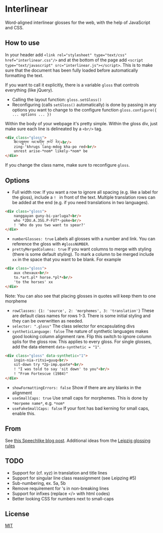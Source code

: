 # Interlinear

Word-aligned interlinear glosses for the web, with the help of JavaScript and CSS.

## How to use

In your header add ```<link rel="stylesheet" type="text/css" href="interlinear.css"/>``` and at the bottom of the page add ```<script type="text/javascript" src="interlinear.js"></script>```.  This is to make sure that the document has been fully loaded before automatically formatting the text. 

If you want to call it explicitly, there is a variable ```gloss``` that controls everything (like jQuery). 

* Calling the layout function: ```gloss.setGloss()```
* Reconfiguring (calls ```setGloss()``` automatically) is done by passing in any options you want to change to the configure function ```gloss.configure({ ... options ... })```

Within the body of your webpage it's pretty simple. Within the gloss div, just make sure each line is delineated by a ```<br/>``` tag.

```html
<div class="gloss">
	ཟིང་འཁྲུགས་ ལང་མདོག་ ཁ་པོ་ རེད་<br/>
	zing-'khrugs lang-mdog kha-po red<br/>
	unrest arise-*nom* likely-*nom* be
</div>
```

If you change the class name, make sure to reconfigure ```gloss```. 

## Options

* Full width row: If you want a row to ignore all spacing (e.g. like a label for the gloss), include a ```! ``` in front of the text. Multiple translation rows can be added at the end (e.g. if you need translations in two languages).

```html
<div class="gloss">
	nanggayan guny-bi-yarluga?<br/>
	who *2DU.A.3SG.P-FUT*-poke<br/>
	! 'Who do you two want to spear?'
</div>
```

* ```numberGlosses: true``` Labels all glosses with a number and link. You can reference the gloss with ```#glossNUMBER```.
* ```prettyMergedColumns: true``` If you want columns to merge with styling (there is some default styling).  To mark a column to be merged include ```xx``` in the space that you want to be blank. For example 

```html
<div class="gloss">
	aux chevaux<br/>
	to.*art.pl* horse.*pl*<br/>
	'to the horses' xx
</div>
```
Note: You can also see that placing glosses in quotes will keep them to one morpheme

* ```rowClasses: {1: 'source', 2: 'morphemes', 3: 'translation'}``` These are default class names for rows 1-3.  There is some initial styling and they can be overwritten as needed.
* ```selector: ".gloss"``` The class selector for encapsulating divs
* ```syntheticLanguage: false``` The nature of synthetic languages makes good looking column alignment rare. Flip this switch to ignore column splis for the gloss row. This applies to every gloss. For single glosses, add the data element ```data-synthetic = "1"```.

```html
<div class="gloss" data-synthetic="1">
	ingin-nia-ritsi=guuq<br/>
	sit-down try *2p-imp.quote*<br/>
	! "I was told to say 'sit down' to you"<br/>
	! "From Fortescue (1984)"
</div>
```

* ```showFormattingErrors: false``` Show if there are any blanks in the alignment 
* ```useSmallCaps: true``` Use small caps for morphemes.  This is done by ```*morpeme name*```, e.g. ```*nom*```
* ```useFakeSmallCaps: false``` If your font has bad kerning for small caps, enable this.

## From

See [this Speechlike blog post](http://www.speechlike.org/2012/12/interlinear-glossing-with-javascript-and-css/).  Additional ideas from the [Leipzig glossing rules](http://www.eva.mpg.de/lingua/resources/glossing-rules.php)

## TODO

* Support for (cf. xyz) in translation and title lines
* Support for singular line class reassignment (see Leipzing #5)
* Sub-numbering, ex. 5a, 5b
* Remove requirement for 's in non-breaking lines
* Support for infixes (replace </> with html codes)
* Better looking CSS for numbers next to small-caps

## License

[MIT](http://parryc.mit-license.org/)
